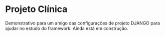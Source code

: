 # Projeto Clínica
Demonstrativo para um amigo das configurações de projeto DJANGO para ajudar no estudo do framework. Ainda está em construção.
